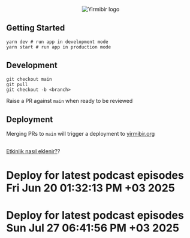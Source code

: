 <p align="center">
  <img alt="Yirmibir logo" src="https://user-images.githubusercontent.com/32958103/233867143-9ebe7c82-70c1-481b-9531-cf7fcb0e8c42.jpg">
</p>

## Getting Started

```shell
yarn dev # run app in development mode
yarn start # run app in production mode
```

## Development
```shell
git checkout main
git pull
git checkout -b <branch>
```

Raise a PR against `main` when ready to be reviewed

## Deployment 


Merging PRs to `main` will trigger a deployment to [yirmibir.org](https://yirmibir.org/)


##

[Etkinlik nasıl eklenir?](https://github.com/pretyflaco/yirmibirdotorg/blob/main/CONTRIBUTING.md)?



# Deploy for latest podcast episodes Fri Jun 20 01:32:13 PM +03 2025
# Deploy for latest podcast episodes Sun Jul 27 06:41:56 PM +03 2025
